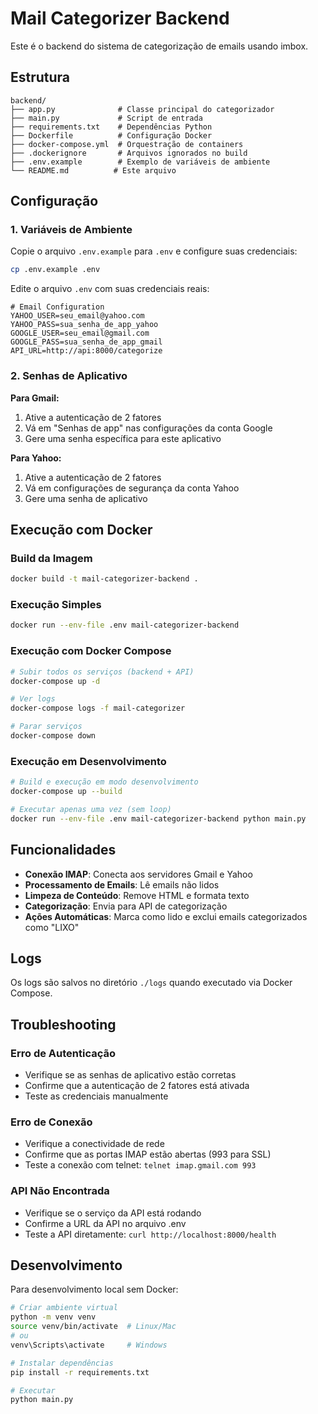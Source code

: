 # Mail Categorizer Backend

Este é o backend do sistema de categorização de emails usando imbox.

## Estrutura

```
backend/
├── app.py              # Classe principal do categorizador
├── main.py             # Script de entrada
├── requirements.txt    # Dependências Python
├── Dockerfile          # Configuração Docker
├── docker-compose.yml  # Orquestração de containers
├── .dockerignore       # Arquivos ignorados no build
├── .env.example        # Exemplo de variáveis de ambiente
└── README.md          # Este arquivo
```

## Configuração

### 1. Variáveis de Ambiente

Copie o arquivo `.env.example` para `.env` e configure suas credenciais:

```bash
cp .env.example .env
```

Edite o arquivo `.env` com suas credenciais reais:

```env
# Email Configuration
YAHOO_USER=seu_email@yahoo.com
YAHOO_PASS=sua_senha_de_app_yahoo
GOOGLE_USER=seu_email@gmail.com
GOOGLE_PASS=sua_senha_de_app_gmail
API_URL=http://api:8000/categorize
```

### 2. Senhas de Aplicativo

**Para Gmail:**
1. Ative a autenticação de 2 fatores
2. Vá em "Senhas de app" nas configurações da conta Google
3. Gere uma senha específica para este aplicativo

**Para Yahoo:**
1. Ative a autenticação de 2 fatores
2. Vá em configurações de segurança da conta Yahoo
3. Gere uma senha de aplicativo

## Execução com Docker

### Build da Imagem

```bash
docker build -t mail-categorizer-backend .
```

### Execução Simples

```bash
docker run --env-file .env mail-categorizer-backend
```

### Execução com Docker Compose

```bash
# Subir todos os serviços (backend + API)
docker-compose up -d

# Ver logs
docker-compose logs -f mail-categorizer

# Parar serviços
docker-compose down
```

### Execução em Desenvolvimento

```bash
# Build e execução em modo desenvolvimento
docker-compose up --build

# Executar apenas uma vez (sem loop)
docker run --env-file .env mail-categorizer-backend python main.py
```

## Funcionalidades

- **Conexão IMAP**: Conecta aos servidores Gmail e Yahoo
- **Processamento de Emails**: Lê emails não lidos
- **Limpeza de Conteúdo**: Remove HTML e formata texto
- **Categorização**: Envia para API de categorização
- **Ações Automáticas**: Marca como lido e exclui emails categorizados como "LIXO"

## Logs

Os logs são salvos no diretório `./logs` quando executado via Docker Compose.

## Troubleshooting

### Erro de Autenticação
- Verifique se as senhas de aplicativo estão corretas
- Confirme que a autenticação de 2 fatores está ativada
- Teste as credenciais manualmente

### Erro de Conexão
- Verifique a conectividade de rede
- Confirme que as portas IMAP estão abertas (993 para SSL)
- Teste a conexão com telnet: `telnet imap.gmail.com 993`

### API Não Encontrada
- Verifique se o serviço da API está rodando
- Confirme a URL da API no arquivo .env
- Teste a API diretamente: `curl http://localhost:8000/health`

## Desenvolvimento

Para desenvolvimento local sem Docker:

```bash
# Criar ambiente virtual
python -m venv venv
source venv/bin/activate  # Linux/Mac
# ou
venv\Scripts\activate     # Windows

# Instalar dependências
pip install -r requirements.txt

# Executar
python main.py
```
